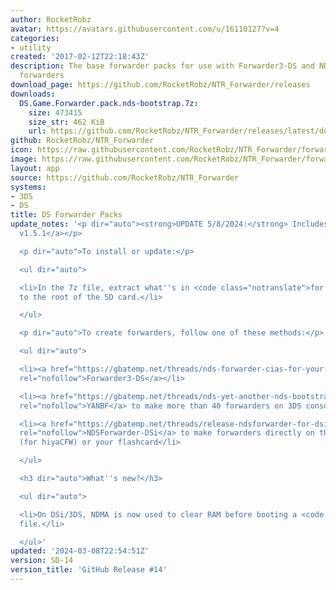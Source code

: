 ```yaml
---
author: RocketRobz
avatar: https://avatars.githubusercontent.com/u/16110127?v=4
categories:
- utility
created: '2017-02-12T22:18:43Z'
description: The base forwarder packs for use with Forwarder3-DS and NDSForwarder
  forwarders
download_page: https://github.com/RocketRobz/NTR_Forwarder/releases
downloads:
  DS.Game.Forwarder.pack.nds-bootstrap.7z:
    size: 473415
    size_str: 462 KiB
    url: https://github.com/RocketRobz/NTR_Forwarder/releases/latest/download/DS.Game.Forwarder.pack.nds-bootstrap.7z
github: RocketRobz/NTR_Forwarder
icon: https://raw.githubusercontent.com/RocketRobz/NTR_Forwarder/forwarder/SD%20Card/sd/icon.bmp
image: https://raw.githubusercontent.com/RocketRobz/NTR_Forwarder/forwarder/SD%20Card/sd/icon.bmp
layout: app
source: https://github.com/RocketRobz/NTR_Forwarder
systems:
- 3DS
- DS
title: DS Forwarder Packs
update_notes: '<p dir="auto"><strong>UPDATE 5/8/2024:</strong> Includes <a href="https://github.com/DS-Homebrew/nds-bootstrap/releases/tag/v1.5.1">nds-bootstrap
  v1.5.1</a></p>

  <p dir="auto">To install or update:</p>

  <ul dir="auto">

  <li>In the 7z file, extract what''s in <code class="notranslate">for SD card root</code>
  to the root of the SD card.</li>

  </ul>

  <p dir="auto">To create forwarders, follow one of these methods:</p>

  <ul dir="auto">

  <li><a href="https://gbatemp.net/threads/nds-forwarder-cias-for-your-home-menu.426174/"
  rel="nofollow">Forwarder3-DS</a></li>

  <li><a href="https://gbatemp.net/threads/nds-yet-another-nds-bootstrap-forwarder-more-than-40-forwarders-are-now-possible.606138/"
  rel="nofollow">YANBF</a> to make more than 40 forwarders on 3DS consoles</li>

  <li><a href="https://gbatemp.net/threads/release-ndsforwarder-for-dsi-generate-hiyacfw-forwarders-on-the-dsi-directly.606964/"
  rel="nofollow">NDSForwarder-DSi</a> to make forwarders directly on the DSi console
  (for hiyaCFW) or your flashcard</li>

  </ul>

  <h3 dir="auto">What''s new?</h3>

  <ul dir="auto">

  <li>On DSi/3DS, NDMA is now used to clear RAM before booting a <code class="notranslate">.nds</code>
  file.</li>

  </ul>'
updated: '2024-03-08T22:54:51Z'
version: SD-14
version_title: 'GitHub Release #14'
---
```

